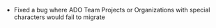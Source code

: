 - Fixed a bug where ADO Team Projects or Organizations with special characters would fail to migrate
